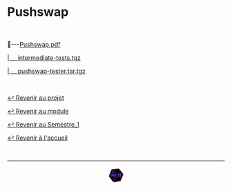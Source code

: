 # Pushswap

<br>

📂---[Pushswap.pdf](https://github.com/Studio-17/Epitech-Subjects/blob/main/Semestre_1/B-CPE-110/Pushswap/Pushswap/Pushswap.pdf)

|\_\_\_[intermediate-tests.tgz](https://github.com/Studio-17/Epitech-Subjects/blob/main/Semestre_1/B-CPE-110/Pushswap/Pushswap/intermediate-tests.tgz)

|\_\_\_[pushswap-tester.tar.tgz](https://github.com/Studio-17/Epitech-Subjects/blob/main/Semestre_1/B-CPE-110/Pushswap/Pushswap/pushswap-tester.tar.gz)

<br>

[↩️ Revenir au projet](https://github.com/Studio-17/Epitech-Subjects/tree/main/Semestre_1/B-CPE-110/Pushswap)

[↩️ Revenir au module](https://github.com/Studio-17/Epitech-Subjects/tree/main/Semestre_1/B-CPE-110)

[↩️ Revenir au Semestre_1](https://github.com/Studio-17/Epitech-Subjects/tree/main/Semestre_1)

[↩️ Revenir à l'accueil](https://github.com/Studio-17/Epitech-Subjects)

<br>

---

<div align="center">

<a href="https://github.com/Studio-17" target="_blank"><img src="../../../../voc17.gif" width="40"></a>

</div>
